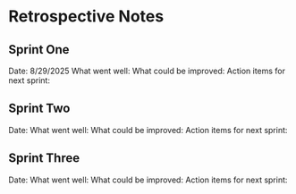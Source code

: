 # Retrospective Notes

## Sprint One
Date: 8/29/2025
What went well: 
What could be improved:
Action items for next sprint: 

## Sprint Two
Date:
What went well:
What could be improved:
Action items for next sprint:

## Sprint Three
Date:
What went well:
What could be improved:
Action items for next sprint:

